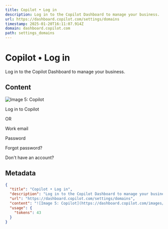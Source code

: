 ```yaml
---
title: Copilot • Log in
description: Log in to the Copilot Dashboard to manage your business.
url: https://dashboard.copilot.com/settings/domains
timestamp: 2025-01-20T16:11:07.914Z
domain: dashboard.copilot.com
path: settings_domains
---
```


# Copilot • Log in


Log in to the Copilot Dashboard to manage your business.


## Content

![Image 5: Copilot](https://dashboard.copilot.com/images/copilot-logo.svg)

Log in to Copilot

OR

Work email

Password

Forgot password?

Don't have an account?

## Metadata

```json
{
  "title": "Copilot • Log in",
  "description": "Log in to the Copilot Dashboard to manage your business.",
  "url": "https://dashboard.copilot.com/settings/domains",
  "content": "![Image 5: Copilot](https://dashboard.copilot.com/images/copilot-logo.svg)\n\nLog in to Copilot\n\nOR\n\nWork email\n\nPassword\n\nForgot password?\n\nDon't have an account?",
  "usage": {
    "tokens": 43
  }
}
```
